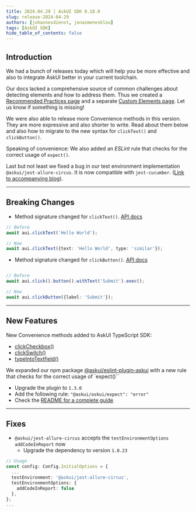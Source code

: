 ```yaml
---
title: 2024.04.29 | AskUI SDK 0.18.0
slug: release-2024-04-29
authors: [johannesdienst, jonasmenesklou]
tags: [AskUI SDK]
hide_table_of_contents: false
---
```


## Introduction
We had a bunch of releases today which will help you be more effective and also to integrate AskUI better in your current toolchain.

Our docs lacked a comprehensive source of common challenges about detecting elements and how to address them. Thus we created a [Recommended Practices page](https://docs.askui.com/docs/next/general/Element%20Selection/recommended-practices) and a separate [Custom Elements page](https://docs.askui.com/docs/next/general/Element%20Selection/custom-elements). Let us know if something is missing!

We were also able to release more Convenience methods in this version. They are more expressive and also shorter to write. Read about them below and also how to migrate to the new syntax for `clickText()` and `clickButton()`.

Speaking of convenience: We also added an _ESLint_ rule that checks for the correct usage of `expect()`.

Last but not least we fixed a bug in our test environment implementation `@askui/jest-allure-circus`. It is now compatible with `jest-cucumber`. ([Link to accompanying blog](https://www.askui.com/blog-posts/use-askui-and-cucumber-together)).

---

## Breaking Changes

- Method signature changed for `clickText()`. [API docs](https://docs.askui.com/docs/next/api/Convenience/clicktext)

```typescript
// Before
await aui.clickText('Hello World');

// Now
await aui.clickText({text: 'Hello World', type: 'similar'});
```

- Method signature changed for `clickButton()`. [API docs](https://docs.askui.com/docs/next/api/Convenience/clickbutton)

```typescript

// Before
await aui.click().button().withText('Submit').exec();

// Now
await aui.clickButton({label: 'Submit'});
```

---

## New Features
New Convenience methods added to AskUI TypeScript SDK:

- [clickCheckbox()](https://docs.askui.com/docs/next/api/Convenience/clickcheckbox)
- [clickSwitch()](https://docs.askui.com/docs/next/api/Convenience/clickswitch)
- [typeIntoTextfield()](https://docs.askui.com/docs/next/api/Convenience/typeintotextfield)

We expanded our npm package [@askui/eslint-plugin-askui](https://www.npmjs.com/package/@askui/eslint-plugin-askui) with a new rule that checks for the correct usage of `expect()``

- Upgrade the plugin to `1.3.0`
- Add the following rule: `"@askui/askui/expect": "error"`
- Check the [README for a complete guide](https://www.npmjs.com/package/@askui/eslint-plugin-askui)

---

## Fixes

- `@askui/jest-allure-circus` accepts the `testEnvironmentOptions` `addCodeInReport` now
  - Upgrade the dependency to version `1.0.23`

```typescript
// Usage
const config: Config.InitialOptions = {
  ...
  testEnvironment: '@askui/jest-allure-circus',
  testEnvironmentOptions: {
    addCodeInReport: false
  },
};
...
```
